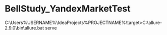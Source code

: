 # BellStudy_YandexMarketTest
C:\Users\%USERNAME%\IdeaProjects\%PROJECTNAME%\target>C:\allure-2.9.0\bin\allure.bat serve
